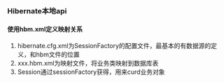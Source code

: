 ### Hibernate本地api
#### 使用hbm.xml定义映射关系
1. hibernate.cfg.xml为SessionFactory的配置文件，最基本的有数据源的定义，和hbm文件的位置
2. xxx.hbm.xml为映射文件，将业务类映射到数据库表
3. Session通过sessionFactory获得，用来curd业务对象



